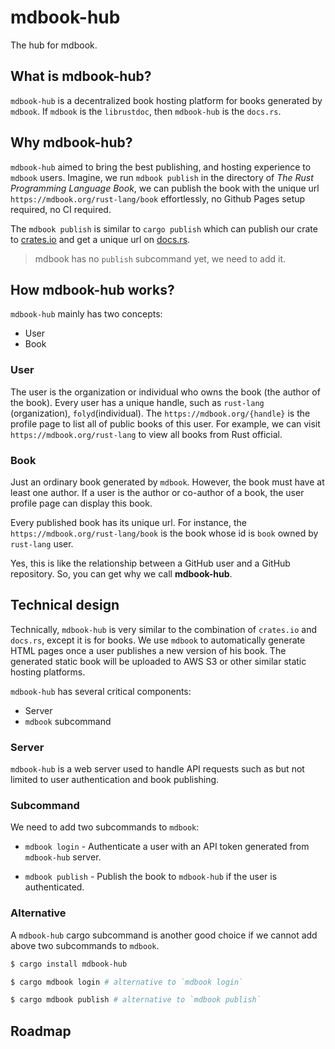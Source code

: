 # mdbook-hub

The hub for mdbook.

## What is mdbook-hub?

`mdbook-hub` is a decentralized book hosting platform for books generated by `mdbook`. If `mdbook` is the `librustdoc`, then `mdbook-hub` is the `docs.rs`.

## Why mdbook-hub?

`mdbook-hub` aimed to bring the best publishing, and hosting experience to `mdbook` users. Imagine, we run `mdbook publish` in the directory of *The Rust Programming Language Book*, we can publish the book with the unique url `https://mdbook.org/rust-lang/book` effortlessly, no Github Pages setup required, no CI required.

The `mdbook publish` is similar to `cargo publish` which can publish our crate to [crates.io](https://crates.io) and get a unique url on [docs.rs](https://docs.rs).

> mdbook has no `publish` subcommand yet, we need to add it.

## How mdbook-hub works?

`mdbook-hub` mainly has two concepts:

- User
- Book

### User

The user is the organization or individual who owns the book (the author of the book). Every user has a unique handle, such as `rust-lang` (organization), `folyd`(individual). The `https://mdbook.org/{handle}` is the profile page to list all of public books of this user. For example, we can visit `https://mdbook.org/rust-lang` to view all books from Rust official.

### Book

Just an ordinary book generated by `mdbook`. However, the book must have at least one author. If a user is the author or co-author of a book, the user profile page can display this book.

Every published book has its unique url. For instance, the `https://mdbook.org/rust-lang/book` is the book whose id is `book` owned by `rust-lang` user.

Yes, this is like the relationship between a GitHub user and a GitHub repository.  So, you can get why we call **mdbook-hub**.

## Technical design

Technically, `mdbook-hub` is very similar to the combination of `crates.io` and `docs.rs`, except it is for books. We use `mdbook` to automatically generate HTML pages once a user publishes a new version of his book. The generated static book will be uploaded to AWS S3 or other similar static hosting platforms.

`mdbook-hub` has several critical components:

- Server
- `mdbook` subcommand 

### Server

`mdbook-hub` is a web server used to handle API requests such as but not limited to user authentication and book publishing.

### Subcommand

We need to add two subcommands to `mdbook`:

- `mdbook login` - Authenticate a user with an API token generated from `mdbook-hub` server. 

- `mdbook publish` - Publish the book to `mdbook-hub` if the user is authenticated.

### Alternative

A `mdbook-hub` cargo subcommand is another good choice if we cannot add above two subcommands to `mdbook`.

```sh
$ cargo install mdbook-hub

$ cargo mdbook login # alternative to `mdbook login`

$ cargo mdbook publish # alternative to `mdbook publish`
```

## Roadmap

